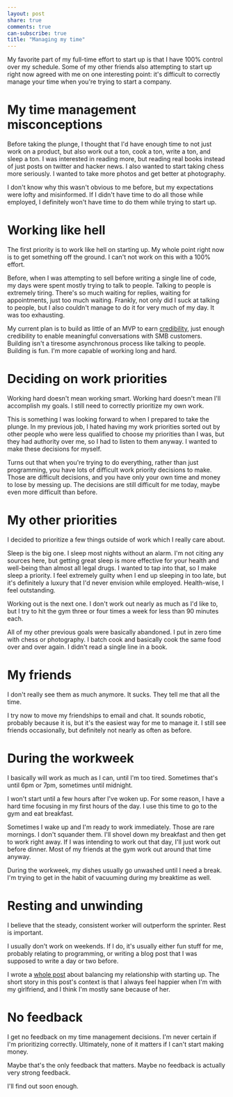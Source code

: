 ```yaml
---
layout: post
share: true
comments: true
can-subscribe: true
title: "Managing my time"
---
```


My favorite part of my full-time effort to start up is that I have 100% control over my schedule. Some of my other friends also attempting to start up right now agreed with me on one interesting point: it's difficult to correctly manage your time when you're trying to start a company.

# My time management misconceptions

Before taking the plunge, I thought that I'd have enough time to not just work on a product, but also work out a ton, cook a ton, write a ton, and sleep a ton. I was interested in reading more, but reading real books instead of just posts on twitter and hacker news. I also wanted to start taking chess more seriously. I wanted to take more photos and get better at photography.

I don't know why this wasn't obvious to me before, but my expectations were lofty and misinformed. If I didn't have time to do all those while employed, I definitely won't have time to do them while trying to start up.

# Working like hell

The first priority is to work like hell on starting up. My whole point right now is to get something off the ground. I can't not work on this with a 100% effort.

Before, when I was attempting to sell before writing a single line of code, my days were spent mostly trying to talk to people. Talking to people is extremely tiring. There's so much waiting for replies, waiting for appointments, just too much waiting. Frankly, not only did I suck at talking to people, but I also couldn't manage to do it for very much of my day. It was too exhausting.

My current plan is to build as little of an MVP to earn <a href="http://www.dillonforrest.com/startup/preselling-to-enterprise-customers/" target="_blank">credibility</a>, just enough credibility to enable meaningful conversations with SMB customers. Building isn't a tiresome asynchronous process like talking to people. Building is fun. I'm more capable of working long and hard.

# Deciding on work priorities

Working hard doesn't mean working smart. Working hard doesn't mean I'll accomplish my goals. I still need to correctly prioritize my own work.

This is something I was looking forward to when I prepared to take the plunge. In my previous job, I hated having my work priorities sorted out by other people who were less qualified to choose my priorities than I was, but they had authority over me, so I had to listen to them anyway. I wanted to make these decisions for myself.

Turns out that when you're trying to do everything, rather than just programming, you have lots of difficult work priority decisions to make. Those are difficult decisions, and you have only your own time and money to lose by messing up. The decisions are still difficult for me today, maybe even more difficult than before.

# My other priorities

I decided to prioritize a few things outside of work which I really care about.

Sleep is the big one. I sleep most nights without an alarm. I'm not citing any sources here, but getting great sleep is more effective for your health and well-being than almost all legal drugs. I wanted to tap into that, so I make sleep a priority. I feel extremely guilty when I end up sleeping in too late, but it's definitely a luxury that I'd never envision while employed. Health-wise, I feel outstanding.

Working out is the next one. I don't work out nearly as much as I'd like to, but I try to hit the gym three or four times a week for less than 90 minutes each.

All of my other previous goals were basically abandoned. I put in zero time with chess or photography. I batch cook and basically cook the same food over and over again. I didn't read a single line in a book.

# My friends

I don't really see them as much anymore. It sucks. They tell me that all the time.

I try now to move my friendships to email and chat. It sounds robotic, probably because it is, but it's the easiest way for me to manage it. I still see friends occasionally, but definitely not nearly as often as before.

# During the workweek

I basically will work as much as I can, until I'm too tired. Sometimes that's until 6pm or 7pm, sometimes until midnight.

I won't start until a few hours after I've woken up. For some reason, I have a hard time focusing in my first hours of the day. I use this time to go to the gym and eat breakfast.

Sometimes I wake up and I'm ready to work immediately. Those are rare mornings. I don't squander them. I'll shovel down my breakfast and then get to work right away. If I was intending to work out that day, I'll just work out before dinner. Most of my friends at the gym work out around that time anyway.

During the workweek, my dishes usually go unwashed until I need a break. I'm trying to get in the habit of vacuuming during my breaktime as well.

# Resting and unwinding

I believe that the steady, consistent worker will outperform the sprinter. Rest is important.

I usually don't work on weekends. If I do, it's usually either fun stuff for me, probably relating to programming, or writing a blog post that I was supposed to write a day or two before.

I wrote a <a href="http://www.dillonforrest.com/startup/balancing-a-relationship-with-starting-up/" target="_blank">whole post</a> about balancing my relationship with starting up. The short story in this post's context is that I always feel happier when I'm with my girlfriend, and I think I'm mostly sane because of her.

# No feedback

I get no feedback on my time management decisions. I'm never certain if I'm prioritizing correctly. Ultimately, none of it matters if I can't start making money.

Maybe that's the only feedback that matters. Maybe no feedback is actually very strong feedback.

I'll find out soon enough.